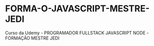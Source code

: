 # FORMA-O-JAVASCRIPT-MESTRE-JEDI
Curso da Udemy - PROGRAMADOR FULLSTACK JAVASCRIPT NODE -FORMAÇÃO MESTRE JEDI
